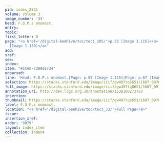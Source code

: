 ```yaml
---
pid: index_2831
volume: Volume 3
image_number: '33'
head: F.D.P.s onomast.
entry:
topic:
first_letter: O
page: "<a href='/digital-beehive/toc/toc1_105/'>p.55 [Image 1.115]</a>|<a href='/digital-beehive/toc/toc1_129/'>p.67
  [Image 1.139]</a>"
add:
xref:
see:
index:
item: "#item-7389d2734"
unparsed:
line: 'Head: F.D.P.s onomast.|Page: p.55 [Image 1.115]|Page: p.67 [Image 1.139]|#item-7389d2734'
selection: https://stacks.stanford.edu/image/iiif/gw497tq8651/1607_0976/845,3523,896,199/full/0/default.jpg
full_image: https://stacks.stanford.edu/image/iiif/gw497tq8651/1607_0976/full/full/0/default.jpg
annotation_uri: http://dev.llgc.org.uk/annotation/1538160273783
insertion:
thumbnail: https://stacks.stanford.edu/image/iiif/gw497tq8651/1607_0976/845,3523,896,199/150,/0/default.jpg
label: F.D.P.s onomast.
location: "<a href='/digital-beehive/toc/toc3_33/'>Full Page</a>"
issue:
insertion_xref:
order: '0079'
layout: index_item
collection: index4
---
```

